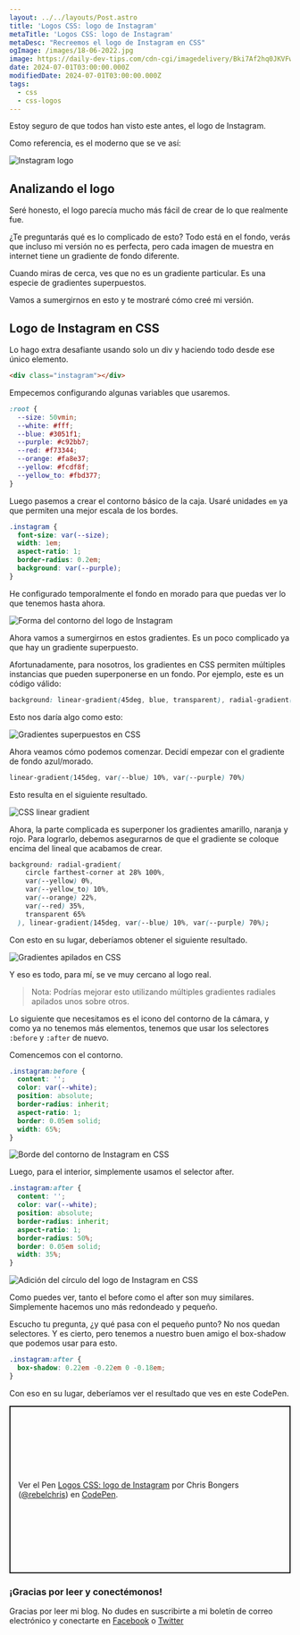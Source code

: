 ```yaml
---
layout: ../../layouts/Post.astro
title: 'Logos CSS: logo de Instagram'
metaTitle: 'Logos CSS: logo de Instagram'
metaDesc: "Recreemos el logo de Instagram en CSS"
ogImage: /images/18-06-2022.jpg
image: https://daily-dev-tips.com/cdn-cgi/imagedelivery/Bki7Af2hq0JKVFw1XYYMQg/70d66354-fafd-4236-76f5-ddf57f488400
date: 2024-07-01T03:00:00.000Z
modifiedDate: 2024-07-01T03:00:00.000Z
tags:
  - css
  - css-logos
---
```


Estoy seguro de que todos han visto este antes, el logo de Instagram.

Como referencia, es el moderno que se ve así:

![Instagram logo](https://cdn.hashnode.com/res/hashnode/image/upload/v1654670003399/aOsHknZja.png)

## Analizando el logo

Seré honesto, el logo parecía mucho más fácil de crear de lo que realmente fue.

¿Te preguntarás qué es lo complicado de esto?
Todo está en el fondo, verás que incluso mi versión no es perfecta, pero cada imagen de muestra en internet tiene un gradiente de fondo diferente.

Cuando miras de cerca, ves que no es un gradiente particular. Es una especie de gradientes superpuestos.

Vamos a sumergirnos en esto y te mostraré cómo creé mi versión.

## Logo de Instagram en CSS

Lo hago extra desafiante usando solo un div y haciendo todo desde ese único elemento.

```html
<div class="instagram"></div>
```

Empecemos configurando algunas variables que usaremos.

```css
:root {
  --size: 50vmin;
  --white: #fff;
  --blue: #3051f1;
  --purple: #c92bb7;
  --red: #f73344;
  --orange: #fa8e37;
  --yellow: #fcdf8f;
  --yellow_to: #fbd377;
}
```

Luego pasemos a crear el contorno básico de la caja. Usaré unidades `em` ya que permiten una mejor escala de los bordes.

```css
.instagram {
  font-size: var(--size);
  width: 1em;
  aspect-ratio: 1;
  border-radius: 0.2em;
  background: var(--purple);
}
```

He configurado temporalmente el fondo en morado para que puedas ver lo que tenemos hasta ahora.

![Forma del contorno del logo de Instagram](https://cdn.hashnode.com/res/hashnode/image/upload/v1654670347584/6QPRoZWE-.png)

Ahora vamos a sumergirnos en estos gradientes. Es un poco complicado ya que hay un gradiente superpuesto.

Afortunadamente, para nosotros, los gradientes en CSS permiten múltiples instancias que pueden superponerse en un fondo.
Por ejemplo, este es un código válido:

```css
background: linear-gradient(45deg, blue, transparent), radial-gradient(red, transparent);
```

Esto nos daría algo como esto:

![Gradientes superpuestos en CSS](https://cdn.hashnode.com/res/hashnode/image/upload/v1654670527849/xgwEycQWq.png)

Ahora veamos cómo podemos comenzar. Decidí empezar con el gradiente de fondo azul/morado.

```css
linear-gradient(145deg, var(--blue) 10%, var(--purple) 70%)
```

Esto resulta en el siguiente resultado.

![CSS linear gradient](https://cdn.hashnode.com/res/hashnode/image/upload/v1654670623101/Msg28qgST.png)

Ahora, la parte complicada es superponer los gradientes amarillo, naranja y rojo.
Para lograrlo, debemos asegurarnos de que el gradiente se coloque encima del lineal que acabamos de crear.

```css
background: radial-gradient(
    circle farthest-corner at 28% 100%,
    var(--yellow) 0%,
    var(--yellow_to) 10%,
    var(--orange) 22%,
    var(--red) 35%,
    transparent 65%
  ), linear-gradient(145deg, var(--blue) 10%, var(--purple) 70%);
```

Con esto en su lugar, deberíamos obtener el siguiente resultado.

![Gradientes apilados en CSS](https://cdn.hashnode.com/res/hashnode/image/upload/v1654670723552/XfxJsLp1s.png)

Y eso es todo, para mí, se ve muy cercano al logo real.

> Nota: Podrías mejorar esto utilizando múltiples gradientes radiales apilados unos sobre otros.

Lo siguiente que necesitamos es el icono del contorno de la cámara, y como ya no tenemos más elementos, tenemos que usar los selectores `:before` y `:after` de nuevo.

Comencemos con el contorno.

```css
.instagram:before {
  content: '';
  color: var(--white);
  position: absolute;
  border-radius: inherit;
  aspect-ratio: 1;
  border: 0.05em solid;
  width: 65%;
}
```

![Borde del contorno de Instagram en CSS](https://cdn.hashnode.com/res/hashnode/image/upload/v1654670866243/n0kOh1XXb.png)

Luego, para el interior, simplemente usamos el selector after.

```css
.instagram:after {
  content: '';
  color: var(--white);
  position: absolute;
  border-radius: inherit;
  aspect-ratio: 1;
  border-radius: 50%;
  border: 0.05em solid;
  width: 35%;
}
```

![Adición del círculo del logo de Instagram en CSS](https://cdn.hashnode.com/res/hashnode/image/upload/v1654671113649/zBmK_0-xU.png)

Como puedes ver, tanto el before como el after son muy similares. Simplemente hacemos uno más redondeado y pequeño.

Escucho tu pregunta, ¿y qué pasa con el pequeño punto? No nos quedan selectores.
Y es cierto, pero tenemos a nuestro buen amigo el box-shadow que podemos usar para esto.

```css
.instagram:after {
  box-shadow: 0.22em -0.22em 0 -0.18em;
}
```

Con eso en su lugar, deberíamos ver el resultado que ves en este CodePen.

<p class="codepen" data-height="300" data-default-tab="html,result" data-slug-hash="poaOYPK" data-user="rebelchris" style="height: 300px; box-sizing: border-box; display: flex; align-items: center; justify-content: center; border: 2px solid; margin: 1em 0; padding: 1em;">
  <span>Ver el Pen <a href="https://codepen.io/rebelchris/pen/poaOYPK">
  Logos CSS: logo de Instagram</a> por Chris Bongers (<a href="https://codepen.io/rebelchris">@rebelchris</a>)
  en <a href="https://codepen.io">CodePen</a>.</span>
</p>
<script async defer src="https://cpwebassets.codepen.io/assets/embed/ei.js"></script>

### ¡Gracias por leer y conectémonos!

Gracias por leer mi blog. No dudes en suscribirte a mi boletín de correo electrónico y conectarte en [Facebook](https://www.facebook.com/DailyDevTipsBlog) o [Twitter](https://twitter.com/DailyDevTips1)
